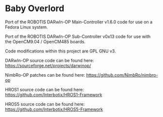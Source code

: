 # Baby Overlord

Port of the ROBOTIS DARwIn-OP Main-Controller v1.6.0 code for use on a Fedora Linux system.

Port of the ROBOTIS DARwIn-OP Sub-Controller v0x13 code for use with the OpenCM9.04 /
OpenCM485 boards.

Code modifications within this project are GPL GNU v3.

DARwIn-OP source code can be found here: https://sourceforge.net/projects/darwinop/

NimbRo-OP patches can be found here: https://github.com/NimbRo/nimbro-op

HROS1 source code can be found here: https://github.com/Interbotix/HROS1-Framework

HROS5 source code can be found here: https://github.com/Interbotix/HROS5-Framework
